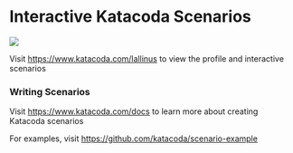 # Interactive Katacoda Scenarios

[![](http://shields.katacoda.com/katacoda/lallinus/count.svg)](https://www.katacoda.com/lallinus "Get your profile on Katacoda.com")

Visit https://www.katacoda.com/lallinus to view the profile and interactive scenarios

### Writing Scenarios
Visit https://www.katacoda.com/docs to learn more about creating Katacoda scenarios

For examples, visit https://github.com/katacoda/scenario-example
